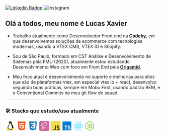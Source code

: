 
[![Linkedin Badge](https://img.shields.io/badge/-Lucas_Xavier-blue?style=flat-square&logo=Linkedin&logoColor=white&link=https://www.linkedin.com/in/lucas0019/)](https://www.linkedin.com/in/lucas0019/)
<img src="https://img.shields.io/badge/Instagram-%23E4405F.svg?&style=flat-square&logo=instagram&logoColor=white" alt="Instagram">


## Olá a todos, meu nome é Lucas Xavier


 - Trabalho atualmente como Desenvolvedor Front end na **[Codeby](https://codeby.com.br/)**, em que desenvolvemos soluções de ecommerce com tecnologias modernas, usando a VTEX CMS, VTEX IO e Shopify.
 - Sou de São Paulo, formado em CST Análise e Desenvolvimento de Sistemas pela FMU (2020), atualmente estou estudando Desenvolvimento Web com foco em Front End pela **[Origamid](https://www.origamid.com/)**. 

- Meu foco atual é desenvolvimento no suporte e melhorias para sites que são de plataformas vtex, em especial vtex io + react, desenvolvo seguindo boas práticas, sempre em Mobo First,  usando padrão BEM, e o Conventional Commits no meu git flow do squad.

---


### 🛠️ Stacks que estudo/uso atualmente

<img src="/icons-readme/OS_Linux_23399.png"> <img src="/icons-readme/html.png"> <img src="/icons-readme/css.png"> <img src="/icons-readme/sass.png"> <img src="/icons-readme/javascript.png"> <img src="/icons-readme/typescript.png"> <img src="/icons-readme/react.png"> <img src="/icons-readme/nodejs.png">
